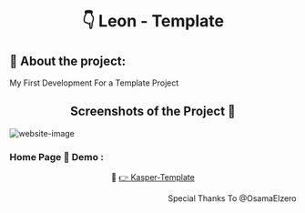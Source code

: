 <h1 align="center"> 👇 Leon - Template</h1>

<h2>📄 About the project:</h2>
<p>My First Development For a Template Project</p>
<h2 align="center">Screenshots of the Project 📸</h2>
<img src="https://i.imgur.com/4EeAV3h.png" alt="website-image">

<h3> Home Page 🏡 Demo :</h3>
<div align="center">🎁 <a href="https://ahmedmido77.github.io/Leon-Template/" target="_blank"> 👉 Kasper-Template</a></div>
<p align="right">Special Thanks To @OsamaElzero</p>
